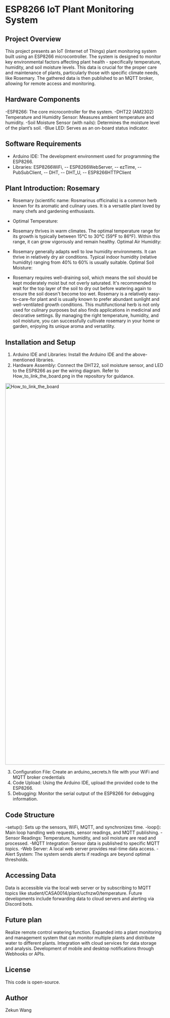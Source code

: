# ESP8266 IoT Plant Monitoring System

## Project Overview

This project presents an IoT (Internet of Things) plant monitoring system built using an ESP8266 microcontroller. The system is designed to monitor key environmental factors affecting plant health - specifically temperature, humidity, and soil moisture levels. This data is crucial for the proper care and maintenance of plants, particularly those with specific climate needs, like Rosemary. The gathered data is then published to an MQTT broker, allowing for remote access and monitoring.

## Hardware Components

-ESP8266: The core microcontroller for the system.
-DHT22 (AM2302) Temperature and Humidity Sensor: Measures ambient temperature and humidity.
-Soil Moisture Sensor (with nails): Determines the moisture level of the plant’s soil.
-Blue LED: Serves as an on-board status indicator.

## Software Requirements

- Arduino IDE: The development environment used for programming the ESP8266.
- Libraries: ESP8266WiFi,
-- ESP8266WebServer,
-- ezTime,
-- PubSubClient,
-- DHT,
-- DHT_U,
-- ESP8266HTTPClient


## Plant Introduction: Rosemary

- Rosemary (scientific name: Rosmarinus officinalis) is a common herb known for its aromatic and culinary uses. It is a versatile plant loved by many chefs and gardening enthusiasts.

- Optimal Temperature:

- Rosemary thrives in warm climates. The optimal temperature range for its growth is typically between 15°C to 30°C (59°F to 86°F). Within this range, it can grow vigorously and remain healthy.
Optimal Air Humidity:

- Rosemary generally adapts well to low humidity environments. It can thrive in relatively dry air conditions. Typical indoor humidity (relative humidity) ranging from 40% to 60% is usually suitable.
Optimal Soil Moisture:

- Rosemary requires well-draining soil, which means the soil should be kept moderately moist but not overly saturated. It's recommended to wait for the top layer of the soil to dry out before watering again to ensure the soil doesn't become too wet.
Rosemary is a relatively easy-to-care-for plant and is usually known to prefer abundant sunlight and well-ventilated growth conditions. This multifunctional herb is not only used for culinary purposes but also finds applications in medicinal and decorative settings. By managing the right temperature, humidity, and soil moisture, you can successfully cultivate rosemary in your home or garden, enjoying its unique aroma and versatility.

## Installation and Setup

1. Arduino IDE and Libraries: Install the Arduino IDE and the above-mentioned libraries.
2. Hardware Assembly: Connect the DHT22, soil moisture sensor, and LED to the ESP8266 as per the wiring diagram. Refer to How_to_link_the_board.png in the repository for guidance.
<img width="1201" alt="How_to_link_the_board" src="https://github.com/AntiRain114/plant-monitor/assets/92373799/c8824f8a-2eb6-4b2c-aae8-d7a0a2f5a896">

3. Configuration File: Create an arduino_secrets.h file with your WiFi and MQTT broker credentials
4. Code Upload: Using the Arduino IDE, upload the provided code to the ESP8266.
5. Debugging: Monitor the serial output of the ESP8266 for debugging information.

## Code Structure

-setup(): Sets up the sensors, WiFi, MQTT, and synchronizes time.
-loop(): Main loop handling web requests, sensor readings, and MQTT publishing.
-Sensor Readings: Temperature, humidity, and soil moisture are read and processed.
-MQTT Integration: Sensor data is published to specific MQTT topics.
-Web Server: A local web server provides real-time data access.
-Alert System: The system sends alerts if readings are beyond optimal thresholds.

## Accessing Data

Data is accessible via the local web server or by subscribing to MQTT topics like student/CASA0014/plant/ucfnzw0/temperature. Future developments include forwarding data to cloud servers and alerting via Discord bots.

## Future plan
Realize remote control watering function.
Expanded into a plant monitoring and management system that can monitor multiple plants and distribute water to different plants.
Integration with cloud services for data storage and analysis.
Development of mobile and desktop notifications through Webhooks or APIs.




## License

This code is open-source.

## Author

Zekun Wang
